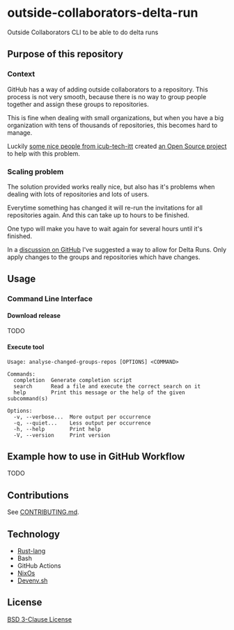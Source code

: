 # outside-collaborators-delta-run
Outside Collaborators CLI to be able to do delta runs

## Purpose of this repository

### Context

GitHub has a way of adding outside collaborators to a repository.
This process is not very smooth, because there is no way to group
people together and assign these groups to repositories.

This is fine when dealing with small organizations, but when you
have a big organization with tens of thousands of repositories, this
becomes hard to manage.

Luckily [some nice people from icub-tech-itt](https://www.iit.it/web/icub-tech)
created [an Open Source project](https://github.com/icub-tech-iit/outside-collaborators)
to help with this problem.

### Scaling problem

The solution provided works really nice, but also has it's problems when 
dealing with lots of repositories and lots of users.

Everytime something has changed it will re-run the invitations for all
repositories again. And this can take up to hours to be finished.

One typo will make you have to wait again for several hours until it's finished.

In a [discussion on GitHub](https://github.com/icub-tech-iit/outside-collaborators/discussions/175)
I've suggested a way to allow for Delta Runs. Only apply changes to the groups
and repositories which have changes.

## Usage

### Command Line Interface

#### Download release

TODO

#### Execute tool

```
Usage: analyse-changed-groups-repos [OPTIONS] <COMMAND>

Commands:
  completion  Generate completion script
  search      Read a file and execute the correct search on it
  help        Print this message or the help of the given subcommand(s)

Options:
  -v, --verbose...  More output per occurrence
  -q, --quiet...    Less output per occurrence
  -h, --help        Print help
  -V, --version     Print version
```

## Example how to use in GitHub Workflow

TODO

## Contributions

See [CONTRIBUTING.md](./CONTRIBUTING.md).

## Technology

- [Rust-lang](https://www.rust-lang.org/)
- Bash
- GitHub Actions
- [NixOs](https://nixos.org/)
- [Devenv.sh](https://devenv.sh/)

## License

[BSD 3-Clause License](./LICENSE)






